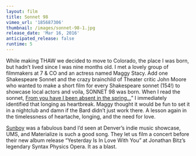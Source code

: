```yaml
---
layout: film
title: Sonnet 98
vimeo_url: '185687306'
thumbnail: /images/sonnet-98-1.jpg
release_date: 'Mar 16, 2016'
anticipated_release: false
runtime: 5
---
```

While making THAW we decided to move to Colorado, the place I was born, but hadn’t lived since I was nine months old. I met a lovely group of filmmakers at 7 & CO and an actress named Maggy Stacy. Add one Shakespeare Sonnet and the crazy brainchild of Theater critic John Moore who wanted to make a short film for every Shakespeare sonnet (154!) to showcase local actors and voila, SONNET 98 was born. When I read the sonnet, [From you have I been absent in the spring…](http://www.shakespeare-online.com/sonnets/98.html)” I immediately identified that longing as heartbreak. Maggy thought it would be fun to set it in a nightclub and damn if the Bard didn’t just work there. A lesson again in the timelessness of heartache, longing, and the need for love.

[Sunboy](https://m.facebook.com/sunboy/) was a fabulous band I’d seen at Denver’s indie music showcase, UMS, and Materialize is such a good song. They let us film a concert before their new album release “Yesterday Is In Love With You” at Jonathan Bitz’s legendary Syntax Physics Opera. It as a blast.
